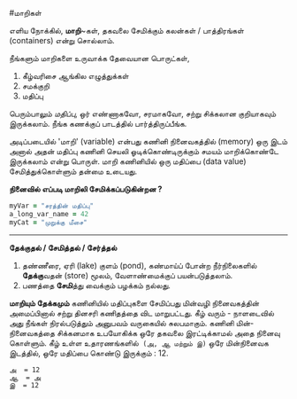 #மாறிகள் 

எளிய நோக்கில், **மாறி**~கள், தகவலை சேமிக்கும் கலன்கள் / பாத்திரங்கள் 
(containers) என்று சொல்லாம். 

நீங்களும் மாறிகளை உருவாக்க தேவையான பொருட்கள், 
1. கீழ்வரிசை ஆங்கில எழுத்துக்கள் 
2. சமக்குறி 
3. மதிப்பு 

பெரும்பாலும் *மதிப்பு*, ஒர் எண்ணாகவோ, சரமாகவோ, சற்று சிக்கலான குறியாகவும் இருக்கலாம். நீங்க கணக்குப் பாடத்தில் பார்த்திருப்பீங்க. 

அடிப்படையில் 'மாறி' (variable) என்பது கணினி நினைவகத்தில் (memory) ஒரு இடம் அனால் அதன் மதிப்பு கணினி செயலி 
ஓடிக்கொண்டிருக்கும் சமயம் மாறிக்கொண்டே இருக்கலாம் என்று பொருள். மாறி கணினியில் ஒரு மதிப்பை (data value) 
சேமித்துக்கொள்ளும் தன்மை உடையது.

__நினைவில் எப்படி மாறிலி சேமிக்கப்படுகின்றன ?__

```ruby 
myVar = "சரத்தின் மதிப்பு" 
a_long_var_name = 42 
myCat = "முறுக்கு மீசை" 
``` 
----- 

**தேக்குதல் / சேமித்தல் / சேர்த்தல்** 

1. தண்ணீரை, ஏரி (lake) குளம் (pond), கண்மாய்ப் போன்ற நீர்நிலைகளில் **தேக்கு**வதன் (store) மூலம், வேளாண்மைக்குப் பயன்படுத்தலாம். 
2. பணத்தை **சேமி**த்து வைக்கும் பழக்கம் நல்லது. 

__மாறியும் தேக்கமும்__ 
கணினியில் மதிப்புகளை சேமிப்பது மின்வழி நினைவகத்தின் அமைப்பினால் சற்று தினசரி கணிதத்தை விட மாறுபட்டது. கீழ் வரும் - நாளடைவில் அது நீங்கள் நிரல்படுத்தும் அனுபவம் வருகையில் சுலபமாகும்.
கணினி மின்-நினைவகத்தை சிக்கனமாக உபயோகிக்க ஒரே தகவலை இரட்டிக்காமல் அதை நினைவு கொள்ளும். கீழ் உள்ள உதாரணங்களில்  `(அ, ஆ மற்றும் இ)` ஒரே மின்நினைவக இடத்தில், ஒரே மதிப்பை கொண்டு இருக்கும் : 12.

```
அ  = 12
ஆ  = அ
இ  = 12
```

நினைவகத்திற்கும் (memory) மாறிக்கும் என்ன தொடர்பு? என்று புரிந்துகொள்வது சற்றுக் கடினமாகத் தெரியலாம், எடுத்தவுடனே புரியவில்லை என்றாலும் நிரல்களை எழுதஎழுத புரியும். 

எதையாவது தேக்க (அ) சேமிக்க நமக்கு இடம் தேவை, அப்படித்தான் கணினிக்கும் **`மதிப்பு`**களை இடம் தேவை. கணினி, மதிப்புகளைச் சேமிக்கத் தேவைப்படும் இடங்களை நினைவகத்தில் உருவாக்கும். 

அவ்விடங்கள் வீணாக்கமால் இருக்க, கணினி தகவல்களின் போலிநகல்களைத் தேக்காது. இடம் என்று ஒன்று இருந்தால், அதற்கு முகவரி இருக்கும். இது நினைவகத்தில் இருக்கும் இடத்திற்கும் பொருந்தும். 

``` 
x = 12 
``` 

மேலுள்ள *`எ.கா`* வில் **`12`** என்ற மதிப்பைத் தேக்குக்கிற இடத்திற்கு முகவரி **`ABC12`** என்று வைத்துக்கொள்வோம். அப்போ இந்த **x** என்னதான் செய்கிறது? இது ஒரு நல்லகேள்வி ? 

பொதுவாக, மாறிகள் மதிப்புகளை `தேக்காது`, அவை தேங்குகிற இடத்தைச் சுட்டும். 

> மதிப்பை தேக்குகிற முகவரை, மாறி தேக்கும். 

பின்வரும் **`எ.கா`** `(X, Y, Z)` ஆகிய மூன்று மாறிகளும் அதே இடத்தைப் பயன்படுத்தும், ஏன் தெரியுமா ? அவை அனைத்தும் **`12`** என்ற மதிப்பை சேமிப்பதால். 

``` 
x = 12 => நினைவக முகவரி: ABC12 
y = x => நினைவக முகவரி: ABC12 
z = 12 => நினைவக முகவரி: ABC12 
``` 

இப்போது உங்களுக்குப் புரிந்து இருக்கும், மாறிகளை எப்படித்தான் மதிப்பை தேக்குகிறது என்று. கீழுள்ள கட்டளைகளின் இறுதியில் **x** என்ற மாறி சுட்டும் மதிப்பு என்ன ? கண்டுபிடிங்க பார்க்கலாம். 

``` 
y = 5 
# y நினைவக-முகவரி AB1யை சுட்டும், 
# AB1 என்ற நினைவக-முகவரியில், 5 என்ற மதிப்பு தேக்குப்பட்டு / சேமிக்கப்பட்டு இருக்கிறது. 
x = y 
# இப்போது x நினைவக-முகவரி AB1யை சுட்டும் 
y = 7 
# y நினைவக-முகவரி CD1யை சுட்டும், 
# CD1-யில், 7 என்ற மதிப்பு தேக்குப்பட்டு / சேமிக்கப்பட்டு இருக்கிறது 
``` 
> **x** *யின்* மதிப்பு என்ன ? 

X , Y இரண்டும் சமம் இல்லை என்பதைப் புரிந்துகொள்ளுதல் முக்கியம். 

`X = Y` என்ற கட்டளை இயக்கப்படும் போது, Y தான் சுட்டும் AB1 என்ற நினைவக முகவரியைத்தான் Xக்கு அளிக்கும், அதில் இருக்கும் மதிப்பை அல்ல. 

பின்னர் Y எதனைச் சுட்டினாலும், X தான் சுட்டும் AB1*யை* மறக்காது. 

`Y = 7` என்ற கட்டளை இயக்கப்படும் போது, நாம் கணினிக்கு புதிய நினைவக முகவரியை உருவாக்கி, அம்முகவரியை **Y** சுட்ட செய்யக் கூறுகிறோம். இதனால் X சுட்டும் முகவரி மாறாது, அதனால் 5 என்ற மதிப்பையே பெரும். 


---------- 


`object_id` என்ற *ரூபியின்* உள்ளார்ந்த செயற்கூறு, பொருளின் அடையாளயெண்ணைத் தரும். எவ்வெண்ணை நாம் கிட்டத்தட்ட தனித்துவம் பெற்ற நினைவகமுகவரியை போன்றது. 

`object_id` *செயற்கூற்றை* வைத்துக்கொண்டு சில எடுத்துகாட்டுகளைப் பார்க்கலாம் வாங்க, 

``` 
y = "வணக்கம்" => y.object_id => 7021 
x = y => x.object_id => 7021 
``` 

இதுவரை, "வணக்கம்" என்ற ஒரு மதிப்பை தேக்க ஒரேயொரு நினைவக இடம் மட்டுமே ஒதுக்கப்பட்டுள்ளது, X மற்றும் Y அவ்விடத்தைப் பகிர்ந்துகொள்ளும். 

``` 
y = "வாழ்க" => y.object_id => 8333 
x மதிப்பு என்ன? => x.object_id => 7021 
``` 

**Y**க்கு "*வாழ்க*" என்ற புதிய மதிப்பை அளிக்க, நாம் புதிய நினைவக இடத்தை ஒதுக்க வேண்டும். தற்போது **X** மதிப்பு "வாழ்க" என்று இருக்காது, அது இன்னமும் "*வணக்கம்*" என்றே இருக்கும். 

"*வணக்கம்*" என்ற மதிப்பை அளிக்கும்போது எந்த நினைவகஇடத்தைக் கொடுத்தோமோ 
அதையேதான் **X** இன்னமும் சுட்டும். 

நாம் மாறிகளை, புதுத் தகவல்களை மாற்றும் போதோ , Ruby தற்போது ஒதுக்கியுள்ள இடங்களில் நாம் மாற்றும் மதிப்பு இல்லை என்றால் மட்டுமே புது இடங்களை ஒதுக்கும். 


சற்று குழப்பமா இருக்க மாதிரி இருக்கும், கவலைப்பட வேண்டாம்! 

நிரலாக்க செய்ய நினைவகஇடம், ஒதுக்கீடு, முகவரி பற்றி முழுவதும் தெரிந்து வேண்டும் என்ற தேவை இல்லை. 

மற்ற முக்கிய நிரலாக்க கருத்துருக்களைக் கற்கும் போது, உங்களுக்கு மேலும் புரியும். 


தற்போதைக்குப் புரிந்து கொள்ள வேண்டியது 

`=` குறிக்கு பொருள் என்ன ? 

> **`=`** சமக்குறி, வலப்புறம் இருக்கும் மதிப்பை இடப்புறம் இருக்கும் பெயருக்கு தரும் 


``` 
number12 = 12 

(variable name) (அளிக்கும் ) எண் 12 
number12 = 12 

``` 
